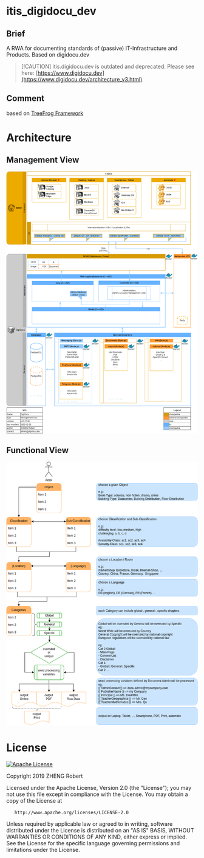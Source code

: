 # itis_digidocu_dev

## Brief

A RWA for documenting standards of (passive) IT-Infrastructure and Products. Based on digidocu.dev

> \[!CAUTION]
> itis.digidocu.dev is outdated and deprecated. Please see here: [https://www.digidocu.dev](https://www.digidocu.dev/architecture_v3.html)

## Comment

based on [TreeFrog Framework](https://github.com/treefrogframework)

# Architecture

## Management View

![Management View](docs/img/management_view.png)

## Functional View

![functional process](docs/img/functional_process_v1.1.1.drawio.png)

# License

[![Apache License](https://img.shields.io/badge/License-Apache_v2.0-green.svg)](<[https://choosealicense.com/licenses/mit/](http://www.apache.org/licenses/LICENSE-2.0)>)

Copyright 2019 ZHENG Robert

Licensed under the Apache License, Version 2.0 (the "License");
you may not use this file except in compliance with the License.
You may obtain a copy of the License at

       http://www.apache.org/licenses/LICENSE-2.0

Unless required by applicable law or agreed to in writing, software
distributed under the License is distributed on an "AS IS" BASIS,
WITHOUT WARRANTIES OR CONDITIONS OF ANY KIND, either express or implied.
See the License for the specific language governing permissions and
limitations under the License.
